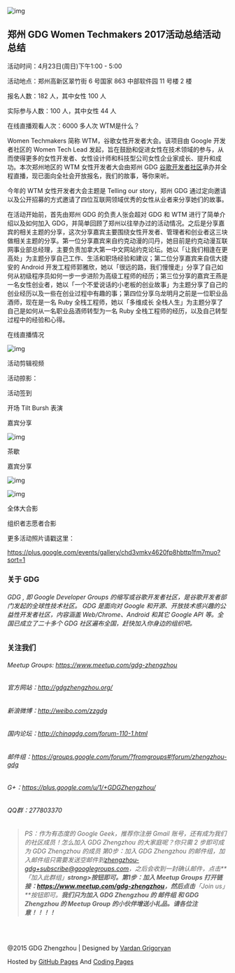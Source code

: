 ![img](http://ww4.sinaimg.cn/large/006tKfTcgy1feiy1ovj9pj30lc0e7793.jpg)

## 郑州 GDG Women Techmakers 2017活动总结活动总结

活动时间：4月23日(周日)下午1:00 - 5:00

活动地点：郑州高新区翠竹街 6 号国家 863 中部软件园 11 号楼 2 楼

报名人数：182 人，其中女性 100 人

实际参与人数：100 人，其中女性 44 人

在线直播观看人次：6000 多人次
WTM是什么？

Women Techmakers 简称 WTM，谷歌女性开发者大会。该项目由 Google 开发者社区的 Women Tech Lead 发起，旨在鼓励和促进女性在技术领域的参与，从而使得更多的女性开发者、女性设计师和科技型公司女性企业家成长、提升和成功。本次郑州地区的 WTM 女性开发者大会由郑州 GDG [谷歌开发者社区](http://www.chinagdg.com/forum.php)承办并全程直播，现已面向全社会开放报名，我们的故事，等你来听。

今年的 WTM 女性开发者大会主题是 Telling our story，郑州 GDG 通过定向邀请以及公开招募的方式邀请了四位互联网领域优秀的女性从业者来分享她们的故事。

在活动开始前，首先由郑州 GDG 的负责人张会超对 GDG 和 WTM 进行了简单介绍以及如何加入 GDG，并简单回顾了郑州以往举办过的活动情况。之后是分享嘉宾的相关主题的分享，这次分享嘉宾主要围绕女性开发者、管理者和创业者这三块做相关主题的分享。第一位分享嘉宾来自约克动漫的闫丹，她目前是约克动漫互联网事业部总经理，主要负责加拿大第一中文网站约克论坛。她以「让我们相逢在更高处」为主题分享自己工作、生活和职场经验和建议；第二位分享嘉宾来自信大捷安的 Android 开发工程师郭雅欣，她以「很远的路，我们慢慢走」分享了自己如何从初级程序员如何一步一步进阶为高级工程师的经历；第三位分享的嘉宾王燕是一名女性创业者，她以「一个不爱说话的小老板的创业故事」为主题分享了自己的创业经历以及一些在创业过程中有趣的事；第四位分享乌龙明月之前是一位职业品酒师，现在是一名 Ruby 全栈工程师，她以「多维成长 全栈人生」为主题分享了自己是如何从一名职业品酒师转型为一名 Ruby 全栈工程师的经历，以及自己转型过程中的经验和心得。

在线直播情况

![img](http://ww3.sinaimg.cn/large/006tNc79ly1ff0zzo5gn9j30jg0fbgmx.jpg)

活动剪辑视频

活动掠影：

活动签到

开场 Tilt Bursh 表演

嘉宾分享

![img](http://ww3.sinaimg.cn/large/006tNc79ly1ff0i06at49j30zk0nq3zp.jpg)

茶歇

嘉宾分享

![img](http://ww3.sinaimg.cn/large/006tNc79ly1ff0i0fkmvsj31kw11xqv8.jpg)

![img](http://ww1.sinaimg.cn/large/006tNc79ly1ff0i06ltzsj30zk0nqacf.jpg)

全体大合影

组织者志愿者合影

更多活动照片请戳这里：

https://plus.google.com/events/gallery/chd3vmkv4620fp8hbttp1fm7muo?sort=1

### 关于 GDG

###### GDG , 即 Google Developer Groups 的缩写或谷歌开发者社区，是谷歌开发者部门发起的全球性技术社区。 GDG 是面向对 Google 和开源、开放技术感兴趣的公益性开发者社区，内容涵盖 Web/Chrome、Android 和其它 Google API 等。全国已成立了二十多个 GDG 社区遍布全国，赶快加入你身边的组织吧。

### 关注我们

###### Meetup Groups: <https://www.meetup.com/gdg-zhengzhou>

###### 官方网站：<http://gdgzhengzhou.org/>

###### 新浪微博：<http://weibo.com/zzgdg>

###### 国内论坛：<http://chinagdg.com/forum-110-1.html>

###### 邮件组：<https://groups.google.com/forum/?fromgroups#!forum/zhengzhou-gdg>

###### G+：<https://plus.google.com/u/1/+GDGZhengzhou/>

###### QQ群：277803370

> ###### PS：作为有态度的 Google Geek，推荐你注册 Gmail 账号，还有成为我们的社区成员！怎么加入 GDG Zhengzhou 的大家庭呢？你只需 2 步即可成为 GDG Zhengzhou 的成员 第0步：加入 GDG Zhengzhou 的邮件组，加入邮件组只需要发送空邮件到[zhengzhou-gdg+subscribe@googlegroups.com](mailto:zhengzhou-gdg+subscribe@googlegroups.com)，之后会收到一封确认邮件，点击**「加入此群组」**strong>按钮即可。第1步：加入 Meetup Groups 打开链接：<https://www.meetup.com/gdg-zhengzhou>，然后点击**「Join us」**按钮即可。**我们只为加入 GDG Zhengzhou 的 邮件组 和 GDG Zhengzhou 的 Meetup Group 的小伙伴增送小礼品。请各位注意！！！！**

​     

@2015 GDG Zhengzhou | Designed by [Vardan Grigoryan](http://vg.am/)

Hosted by [GitHub Pages](https://pages.github.com/) And [Coding Pages](https://pages.coding.net/)
